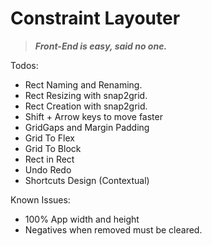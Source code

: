 # Constraint Layouter

> ***Front-End is easy, said no one.***

Todos:

 - Rect Naming and Renaming.
 - Rect Resizing with snap2grid.
 - Rect Creation with snap2grid.
 - Shift + Arrow keys to move faster
 - GridGaps and Margin Padding
 - Grid To Flex
 - Grid To Block
 - Rect in Rect
 - Undo Redo
 - Shortcuts Design (Contextual)

Known Issues:

 - 100% App width and height
 - Negatives when removed must be cleared.
